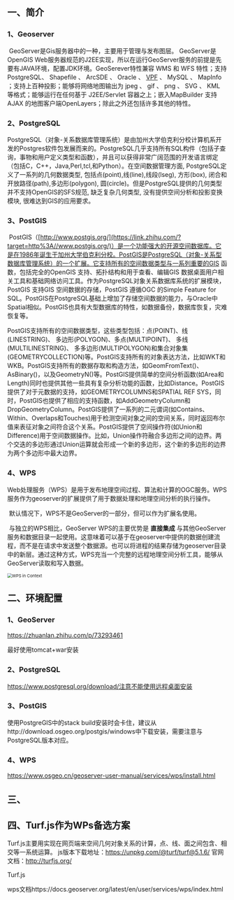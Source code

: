 ## 一、简介

### 1、Geoserver

​		GeoServer是Gis服务器中的一种，主要用于管理与发布图层。
​		GeoServer是OpenGIS Web服务器规范的J2EE实现，所以在运行GeoServer服务的前提是先要有JAVA环境，配置JDK环境。
​		GeoSerever特性兼容 WMS 和 WFS 特性；支持 PostgreSQL、 Shapefile 、 ArcSDE 、 Oracle 、 [VPF](https://baike.baidu.com/item/VPF) 、 MySQL 、 MapInfo ；支持上百种投影；能够将网络地图输出为 jpeg 、 gif 、 png 、 SVG 、 KML 等格式；能够运行在任何基于 J2EE/Servlet 容器之上；嵌入MapBuilder 支持 AJAX 的地图客户端OpenLayers；除此之外还包括许多其他的特性。

### 2、PostgreSQL

​		PostgreSQL（对象-关系数据库管理系统）是由加州大学伯克利分校计算机系开发的Postgres软件包发展而来的。PostgreSQL几乎支持所有SQL构件（包括子查询，事物和用户定义类型和函数），并且可以获得非常广阔范围的开发语言绑定（包括C，C++，Java,Perl,tcl,和Python）。在空间数据管理方面, PostgreSQL定义了一系列的几何数据类型, 包括点(point),线(line),线段(lseg), 方形(box), 闭合和开放路径(path),多边形(polygon), 圆(circle)。但是PostgreSQL提供的几何类型并不支持OpenGIS的SFS规范, 缺乏复杂几何类型, 没有提供空间分析和投影变换模块, 很难达到GIS的应用要求。

### 3、PostGIS

​		PostGIS（[http://www.postgis.org/](https://link.zhihu.com/?target=http%3A//www.postgis.org/)）是一个功能强大的开源空间数据库。它是在1986年诞生于加州大学伯克利分校。PostGIS是PostgreSQL（对象-关系型数据库管理系统）的一个扩展。它支持所有的空间数据类型与一系列重要的GIS 函数，包括完全的OpenGIS 支持、拓扑结构和用于查看、编辑GIS 数据桌面用户相关工具和基础网络访问工具。作为PostgreSQL对象关系数据库系统的扩展模块，PostGIS 支持GIS 空间数据的存储，PostGIS 遵循OGC 的Simple Feature for SQL。PostGIS在PostgreSQL基础上增加了存储空间数据的能力，与Oracle中Spatial相似。PostGIS也具有大型数据库的特性，如数据备份，数据库恢复，灾难恢复等。

​		PostGIS支持所有的空间数据类型，这些类型包括：点(POINT)、线(LINESTRING)、 多边形(POLYGON)、多点(MULTIPOINT)、 多线(MULTILINESTRING)、 多多边形(MULTIPOLYGON)和集合对象集(GEOMETRYCOLLECTION)等。PostGIS支持所有的对象表达方法，比如WKT和WKB。PostGIS支持所有的数据存取和构造方法，如GeomFromText()、AsBinary()，以及GeometryN()等。PostGIS提供简单的空间分析函数(如Area和Length)同时也提供其他一些具有复杂分析功能的函数，比如Distance。PostGIS提供了对于元数据的支持，如GEOMETRYCOLUMNS和SPATIAL REF SYS，同时，PostGIS也提供了相应的支持函数，如AddGeometryColumn和DropGeometryColumn。PostGIS提供了一系列的二元谓词(如Contains、Within、Overlaps和Touches)用于检测空间对象之间的空间关系，同时返回布尔值来表征对象之间符合这个关系。PostGIS提供了空间操作符(如Union和Difference)用于空间数据操作。比如，Union操作符融合多边形之间的边界。两个交迭的多边形通过Union运算就会形成一个新的多边形，这个新的多边形的边界为两个多边形中最大边界。

### 4、WPS

​		Web处理服务（WPS）是用于发布地理空间过程、算法和计算的OGC服务。WPS服务作为geoserver的扩展提供了用于数据处理和地理空间分析的执行操作。

​		默认情况下，WPS不是GeoServer的一部分，但可以作为扩展名使用。

​		与独立的WPS相比，GeoServer WPS的主要优势是 **直接集成** 与其他GeoServer服务和数据目录一起使用。这意味着可以基于在geoserver中提供的数据创建流程，而不是在请求中发送整个数据源。也可以将进程的结果存储为geoserver目录中的新层。通过这种方式，WPS充当一个完整的远程地理空间分析工具，能够从GeoServer读取和写入数据。

<img src="https://live.osgeo.org/archive/10.5/_images/wps13.jpg" alt="WPS in Context" style="zoom: 67%;" />

## 二、环境配置

### 1、GeoServer

https://zhuanlan.zhihu.com/p/73293461

最好使用tomcat+war安装

### 2、PostgreSQL

https://www.postgresql.org/download/注意不能使用远程桌面安装

### 3、PostGIS

使用PostgreGIS中的stack build安装时会卡住，建议从http://download.osgeo.org/postgis/windows中下载安装，需要注意与PostgreSQL版本对应。

### 4、WPS

https://www.osgeo.cn/geoserver-user-manual/services/wps/install.html

## 三、

## 四、Turf.js作为WPs备选方案

Turf.js主要用实现在网页端来空间几何对象关系的计算，点、线、面之间包含、相交等一系统运算。
 js版本下载地址：https://unpkg.com/@turf/turf@5.1.6/
 官网文档：http://turfjs.org/

Turf.js

wps文档https://docs.geoserver.org/latest/en/user/services/wps/index.html